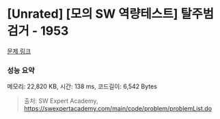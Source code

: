 # [Unrated] [모의 SW 역량테스트] 탈주범 검거 - 1953 

[문제 링크](https://swexpertacademy.com/main/code/problem/problemDetail.do?contestProbId=AV5PpLlKAQ4DFAUq) 

### 성능 요약

메모리: 22,820 KB, 시간: 138 ms, 코드길이: 6,542 Bytes



> 출처: SW Expert Academy, https://swexpertacademy.com/main/code/problem/problemList.do